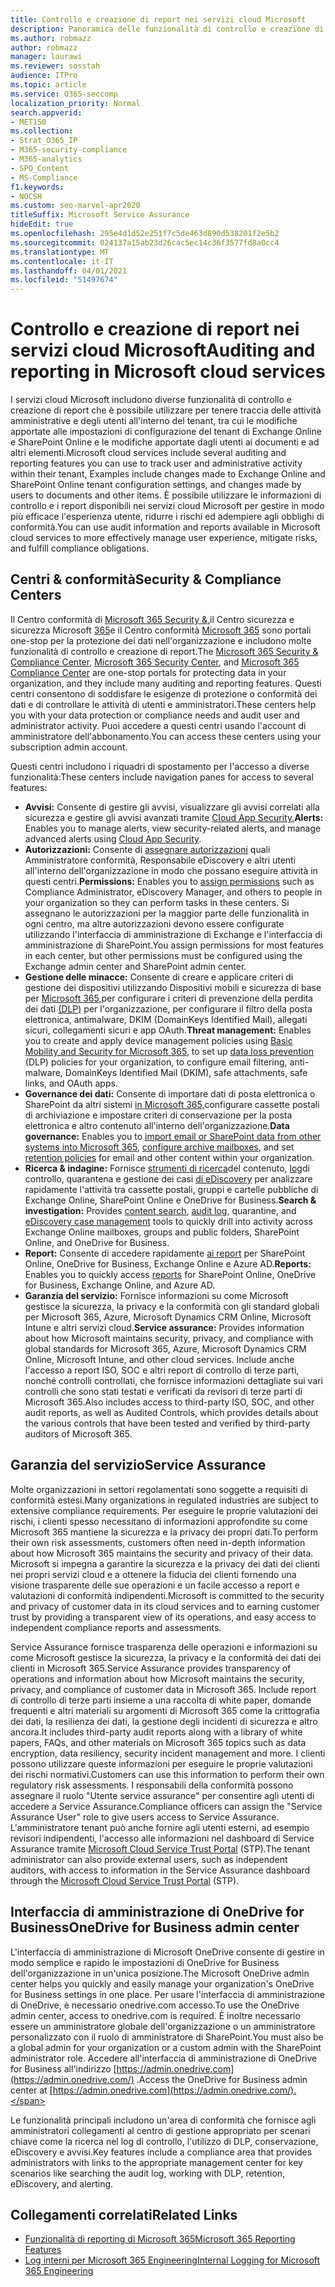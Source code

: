 ```yaml
---
title: Controllo e creazione di report nei servizi cloud Microsoft
description: Panoramica delle funzionalità di controllo e creazione di report in Office 365, Microsoft 365 e Service Assurance.
ms.author: robmazz
author: robmazz
manager: laurawi
ms.reviewer: sosstah
audience: ITPro
ms.topic: article
ms.service: O365-seccomp
localization_priority: Normal
search.appverid:
- MET150
ms.collection:
- Strat_O365_IP
- M365-security-compliance
- M365-analytics
- SPO_Content
- MS-Compliance
f1.keywords:
- NOCSH
ms.custom: seo-marvel-apr2020
titleSuffix: Microsoft Service Assurance
hideEdit: true
ms.openlocfilehash: 295e4d1d52e251f7c5de463d890d538201f2e5b2
ms.sourcegitcommit: 024137a15ab23d26cac5ec14c36f3577fd8a0cc4
ms.translationtype: MT
ms.contentlocale: it-IT
ms.lasthandoff: 04/01/2021
ms.locfileid: "51497674"
---
```

# <a name="auditing-and-reporting-in-microsoft-cloud-services"></a><span data-ttu-id="8c5fe-103">Controllo e creazione di report nei servizi cloud Microsoft</span><span class="sxs-lookup"><span data-stu-id="8c5fe-103">Auditing and reporting in Microsoft cloud services</span></span>

<span data-ttu-id="8c5fe-104">I servizi cloud Microsoft includono diverse funzionalità di controllo e creazione di report che è possibile utilizzare per tenere traccia delle attività amministrative e degli utenti all'interno del tenant, tra cui le modifiche apportate alle impostazioni di configurazione del tenant di Exchange Online e SharePoint Online e le modifiche apportate dagli utenti ai documenti e ad altri elementi.</span><span class="sxs-lookup"><span data-stu-id="8c5fe-104">Microsoft cloud services include several auditing and reporting features you can use to track user and administrative activity within their tenant, Examples include changes made to Exchange Online and SharePoint Online tenant configuration settings, and changes made by users to documents and other items.</span></span> <span data-ttu-id="8c5fe-105">È possibile utilizzare le informazioni di controllo e i report disponibili nei servizi cloud Microsoft per gestire in modo più efficace l'esperienza utente, ridurre i rischi ed adempiere agli obblighi di conformità.</span><span class="sxs-lookup"><span data-stu-id="8c5fe-105">You can use audit information and reports available in Microsoft cloud services to more effectively manage user experience, mitigate risks, and fulfill compliance obligations.</span></span>

## <a name="security--compliance-centers"></a><span data-ttu-id="8c5fe-106">Centri & conformità</span><span class="sxs-lookup"><span data-stu-id="8c5fe-106">Security & Compliance Centers</span></span>

<span data-ttu-id="8c5fe-107">Il Centro conformità di [Microsoft 365 Security &,](https://protection.office.com)il Centro sicurezza e sicurezza Microsoft [365](https://security.microsoft.com)e il Centro conformità [Microsoft 365](https://compliance.microsoft.com) sono portali one-stop per la protezione dei dati nell'organizzazione e includono molte funzionalità di controllo e creazione di report.</span><span class="sxs-lookup"><span data-stu-id="8c5fe-107">The [Microsoft 365 Security & Compliance Center](https://protection.office.com), [Microsoft 365 Security Center](https://security.microsoft.com), and [Microsoft 365 Compliance Center](https://compliance.microsoft.com) are one-stop portals for protecting data in your organization, and they include many auditing and reporting features.</span></span> <span data-ttu-id="8c5fe-108">Questi centri consentono di soddisfare le esigenze di protezione o conformità dei dati e di controllare le attività di utenti e amministratori.</span><span class="sxs-lookup"><span data-stu-id="8c5fe-108">These centers help you with your data protection or compliance needs and audit user and administrator activity.</span></span> <span data-ttu-id="8c5fe-109">Puoi accedere a questi centri usando l'account di amministratore dell'abbonamento.</span><span class="sxs-lookup"><span data-stu-id="8c5fe-109">You can access these centers using your subscription admin account.</span></span>

<span data-ttu-id="8c5fe-110">Questi centri includono i riquadri di spostamento per l'accesso a diverse funzionalità:</span><span class="sxs-lookup"><span data-stu-id="8c5fe-110">These centers include navigation panes for access to several features:</span></span>

- <span data-ttu-id="8c5fe-111">**Avvisi:** Consente di gestire gli avvisi, visualizzare gli avvisi correlati alla sicurezza e gestire gli avvisi avanzati tramite [Cloud App Security.](/cloud-app-security/what-is-cloud-app-security)</span><span class="sxs-lookup"><span data-stu-id="8c5fe-111">**Alerts:** Enables you to manage alerts, view security-related alerts, and manage advanced alerts using [Cloud App Security](/cloud-app-security/what-is-cloud-app-security).</span></span>
- <span data-ttu-id="8c5fe-112">**Autorizzazioni:** Consente di [assegnare autorizzazioni](/microsoft-365/security/office-365-security/grant-access-to-the-security-and-compliance-center) quali Amministratore conformità, Responsabile eDiscovery e altri utenti all'interno dell'organizzazione in modo che possano eseguire attività in questi centri.</span><span class="sxs-lookup"><span data-stu-id="8c5fe-112">**Permissions:** Enables you to [assign permissions](/microsoft-365/security/office-365-security/grant-access-to-the-security-and-compliance-center) such as Compliance Administrator, eDiscovery Manager, and others to people in your organization so they can perform tasks in these centers.</span></span> <span data-ttu-id="8c5fe-113">Si assegnano le autorizzazioni per la maggior parte delle funzionalità in ogni centro, ma altre autorizzazioni devono essere configurate utilizzando l'interfaccia di amministrazione di Exchange e l'interfaccia di amministrazione di SharePoint.</span><span class="sxs-lookup"><span data-stu-id="8c5fe-113">You assign permissions for most features in each center, but other permissions must be configured using the Exchange admin center and SharePoint admin center.</span></span>
- <span data-ttu-id="8c5fe-114">**Gestione delle minacce:** Consente di creare e applicare criteri di gestione dei dispositivi utilizzando Dispositivi mobili e sicurezza di base per [Microsoft 365,](https://support.microsoft.com/office/overview-of-basic-mobility-and-security-for-microsoft-365-faa7d8e5-645d-4d59-839c-c8d4c1869e4a)per configurare i criteri di prevenzione della perdita dei dati [(DLP)](/microsoft-365/compliance/data-loss-prevention-policies) per l'organizzazione, per configurare il filtro della posta elettronica, antimalware, DKIM (DomainKeys Identified Mail), allegati sicuri, collegamenti sicuri e app OAuth.</span><span class="sxs-lookup"><span data-stu-id="8c5fe-114">**Threat management:** Enables you to create and apply device management policies using [Basic Mobility and Security for Microsoft 365](https://support.microsoft.com/office/overview-of-basic-mobility-and-security-for-microsoft-365-faa7d8e5-645d-4d59-839c-c8d4c1869e4a), to set up [data loss prevention](/microsoft-365/compliance/data-loss-prevention-policies) (DLP) policies for your organization, to configure email filtering, anti-malware, DomainKeys Identified Mail (DKIM), safe attachments, safe links, and OAuth apps.</span></span>
- <span data-ttu-id="8c5fe-115">**Governance dei dati:** Consente di importare dati di posta elettronica o SharePoint [](https://support.office.com/article/Enable-archive-mailboxes-in-the-Office-365-Security-Compliance-Center-268a109e-7843-405b-bb3d-b9393b2342ce)da altri sistemi [](/microsoft-365/compliance/retention-policies) [in Microsoft 365,](https://support.office.com/article/Import-PST-files-or-SharePoint-data-to-Office-365-ba688e0a-0fcb-4bd7-8e57-2b669564ea84)configurare cassette postali di archiviazione e impostare criteri di conservazione per la posta elettronica e altro contenuto all'interno dell'organizzazione.</span><span class="sxs-lookup"><span data-stu-id="8c5fe-115">**Data governance:** Enables you to [import email or SharePoint data from other systems into Microsoft 365](https://support.office.com/article/Import-PST-files-or-SharePoint-data-to-Office-365-ba688e0a-0fcb-4bd7-8e57-2b669564ea84), [configure archive mailboxes](https://support.office.com/article/Enable-archive-mailboxes-in-the-Office-365-Security-Compliance-Center-268a109e-7843-405b-bb3d-b9393b2342ce), and set [retention policies](/microsoft-365/compliance/retention-policies) for email and other content within your organization.</span></span>
- <span data-ttu-id="8c5fe-116">**Ricerca & indagine:** Fornisce [strumenti di ricerca](https://support.office.com/article/Run-a-Content-Search-in-the-Office-365-Security-Compliance-Center-61852fd9-fe8a-4880-a339-cb19ed3bff4a)del contenuto, [log](https://support.office.com/article/Search-the-audit-log-in-the-Office-365-Security-Compliance-Center-0d4d0f35-390b-4518-800e-0c7ec95e946c)di controllo, quarantena e gestione dei casi [di eDiscovery](https://support.office.com/article/Manage-eDiscovery-cases-in-the-Office-365-Security-Compliance-Center-edea80d6-20a7-40fb-b8c4-5e8c8395f6da) per analizzare rapidamente l'attività tra cassette postali, gruppi e cartelle pubbliche di Exchange Online, SharePoint Online e OneDrive for Business.</span><span class="sxs-lookup"><span data-stu-id="8c5fe-116">**Search & investigation:** Provides [content search](https://support.office.com/article/Run-a-Content-Search-in-the-Office-365-Security-Compliance-Center-61852fd9-fe8a-4880-a339-cb19ed3bff4a), [audit log](https://support.office.com/article/Search-the-audit-log-in-the-Office-365-Security-Compliance-Center-0d4d0f35-390b-4518-800e-0c7ec95e946c), quarantine, and [eDiscovery case management](https://support.office.com/article/Manage-eDiscovery-cases-in-the-Office-365-Security-Compliance-Center-edea80d6-20a7-40fb-b8c4-5e8c8395f6da) tools to quickly drill into activity across Exchange Online mailboxes, groups and public folders, SharePoint Online, and OneDrive for Business.</span></span>
- <span data-ttu-id="8c5fe-117">**Report:** Consente di accedere rapidamente [ai report](https://support.office.com/article/Reports-in-the-Office-365-Security-Compliance-Center-7acd33ce-1ec8-49fb-b625-43bac7b58c5a) per SharePoint Online, OneDrive for Business, Exchange Online e Azure AD.</span><span class="sxs-lookup"><span data-stu-id="8c5fe-117">**Reports:** Enables you to quickly access [reports](https://support.office.com/article/Reports-in-the-Office-365-Security-Compliance-Center-7acd33ce-1ec8-49fb-b625-43bac7b58c5a) for SharePoint Online, OneDrive for Business, Exchange Online, and Azure AD.</span></span>
- <span data-ttu-id="8c5fe-118">**Garanzia del servizio:** Fornisce informazioni su come Microsoft gestisce la sicurezza, la privacy e la conformità con gli standard globali per Microsoft 365, Azure, Microsoft Dynamics CRM Online, Microsoft Intune e altri servizi cloud.</span><span class="sxs-lookup"><span data-stu-id="8c5fe-118">**Service assurance:** Provides information about how Microsoft maintains security, privacy, and compliance with global standards for Microsoft 365, Azure, Microsoft Dynamics CRM Online, Microsoft Intune, and other cloud services.</span></span> <span data-ttu-id="8c5fe-119">Include anche l'accesso a report ISO, SOC e altri report di controllo di terze parti, nonché controlli controllati, che fornisce informazioni dettagliate sui vari controlli che sono stati testati e verificati da revisori di terze parti di Microsoft 365.</span><span class="sxs-lookup"><span data-stu-id="8c5fe-119">Also includes access to third-party ISO, SOC, and other audit reports, as well as Audited Controls, which provides details about the various controls that have been tested and verified by third-party auditors of Microsoft 365.</span></span>

## <a name="service-assurance"></a><span data-ttu-id="8c5fe-120">Garanzia del servizio</span><span class="sxs-lookup"><span data-stu-id="8c5fe-120">Service Assurance</span></span>

<span data-ttu-id="8c5fe-121">Molte organizzazioni in settori regolamentati sono soggette a requisiti di conformità estesi.</span><span class="sxs-lookup"><span data-stu-id="8c5fe-121">Many organizations in regulated industries are subject to extensive compliance requirements.</span></span> <span data-ttu-id="8c5fe-122">Per eseguire le proprie valutazioni dei rischi, i clienti spesso necessitano di informazioni approfondite su come Microsoft 365 mantiene la sicurezza e la privacy dei propri dati.</span><span class="sxs-lookup"><span data-stu-id="8c5fe-122">To perform their own risk assessments, customers often need in-depth information about how Microsoft 365 maintains the security and privacy of their data.</span></span> <span data-ttu-id="8c5fe-123">Microsoft si impegna a garantire la sicurezza e la privacy dei dati dei clienti nei propri servizi cloud e a ottenere la fiducia dei clienti fornendo una visione trasparente delle sue operazioni e un facile accesso a report e valutazioni di conformità indipendenti.</span><span class="sxs-lookup"><span data-stu-id="8c5fe-123">Microsoft is committed to the security and privacy of customer data in its cloud services and to earning customer trust by providing a transparent view of its operations, and easy access to independent compliance reports and assessments.</span></span>

<span data-ttu-id="8c5fe-124">Service Assurance fornisce trasparenza delle operazioni e informazioni su come Microsoft gestisce la sicurezza, la privacy e la conformità dei dati dei clienti in Microsoft 365.</span><span class="sxs-lookup"><span data-stu-id="8c5fe-124">Service Assurance provides transparency of operations and information about how Microsoft maintains the security, privacy, and compliance of customer data in Microsoft 365.</span></span> <span data-ttu-id="8c5fe-125">Include report di controllo di terze parti insieme a una raccolta di white paper, domande frequenti e altri materiali su argomenti di Microsoft 365 come la crittografia dei dati, la resilienza dei dati, la gestione degli incidenti di sicurezza e altro ancora.</span><span class="sxs-lookup"><span data-stu-id="8c5fe-125">It includes third-party audit reports along with a library of white papers, FAQs, and other materials on Microsoft 365 topics such as data encryption, data resiliency, security incident management and more.</span></span> <span data-ttu-id="8c5fe-126">I clienti possono utilizzare queste informazioni per eseguire le proprie valutazioni dei rischi normativi.</span><span class="sxs-lookup"><span data-stu-id="8c5fe-126">Customers can use this information to perform their own regulatory risk assessments.</span></span> <span data-ttu-id="8c5fe-127">I responsabili della conformità possono assegnare il ruolo "Utente service assurance" per consentire agli utenti di accedere a Service Assurance.</span><span class="sxs-lookup"><span data-stu-id="8c5fe-127">Compliance officers can assign the "Service Assurance User" role to give users access to Service Assurance.</span></span> <span data-ttu-id="8c5fe-128">L'amministratore tenant può anche fornire agli utenti esterni, ad esempio revisori indipendenti, l'accesso alle informazioni nel dashboard di Service Assurance tramite [Microsoft Cloud Service Trust Portal](https://aka.ms/STP) (STP).</span><span class="sxs-lookup"><span data-stu-id="8c5fe-128">The tenant administrator can also provide external users, such as independent auditors, with access to information in the Service Assurance dashboard through the [Microsoft Cloud Service Trust Portal](https://aka.ms/STP) (STP).</span></span>

## <a name="onedrive-for-business-admin-center"></a><span data-ttu-id="8c5fe-129">Interfaccia di amministrazione di OneDrive for Business</span><span class="sxs-lookup"><span data-stu-id="8c5fe-129">OneDrive for Business admin center</span></span>

<span data-ttu-id="8c5fe-130">L'interfaccia di amministrazione di Microsoft OneDrive consente di gestire in modo semplice e rapido le impostazioni di OneDrive for Business dell'organizzazione in un'unica posizione.</span><span class="sxs-lookup"><span data-stu-id="8c5fe-130">The Microsoft OneDrive admin center helps you quickly and easily manage your organization's OneDrive for Business settings in one place.</span></span> <span data-ttu-id="8c5fe-131">Per usare l'interfaccia di amministrazione di OneDrive, è necessario onedrive.com accesso.</span><span class="sxs-lookup"><span data-stu-id="8c5fe-131">To use the OneDrive admin center, access to onedrive.com is required.</span></span> <span data-ttu-id="8c5fe-132">È inoltre necessario essere un amministratore globale dell'organizzazione o un amministratore personalizzato con il ruolo di amministratore di SharePoint.</span><span class="sxs-lookup"><span data-stu-id="8c5fe-132">You must also be a global admin for your organization or a custom admin with the SharePoint administrator role.</span></span> <span data-ttu-id="8c5fe-133">Accedere all'interfaccia di amministrazione di OneDrive for Business all'indirizzo [https://admin.onedrive.com](https://admin.onedrive.com/) .</span><span class="sxs-lookup"><span data-stu-id="8c5fe-133">Access the OneDrive for Business admin center at [https://admin.onedrive.com](https://admin.onedrive.com/).</span></span>

<span data-ttu-id="8c5fe-134">Le funzionalità principali includono un'area di conformità che fornisce agli amministratori collegamenti al centro di gestione appropriato per scenari chiave come la ricerca nel log di controllo, l'utilizzo di DLP, conservazione, eDiscovery e avvisi.</span><span class="sxs-lookup"><span data-stu-id="8c5fe-134">Key features include a compliance area that provides administrators with links to the appropriate management center for key scenarios like searching the audit log, working with DLP, retention, eDiscovery, and alerting.</span></span>

## <a name="related-links"></a><span data-ttu-id="8c5fe-135">Collegamenti correlati</span><span class="sxs-lookup"><span data-stu-id="8c5fe-135">Related Links</span></span>

- [<span data-ttu-id="8c5fe-136">Funzionalità di reporting di Microsoft 365</span><span class="sxs-lookup"><span data-stu-id="8c5fe-136">Microsoft 365 Reporting Features</span></span>](assurance-reporting-features.md)
- [<span data-ttu-id="8c5fe-137">Log interni per Microsoft 365 Engineering</span><span class="sxs-lookup"><span data-stu-id="8c5fe-137">Internal Logging for Microsoft 365 Engineering</span></span>](assurance-internal-logging.md)
